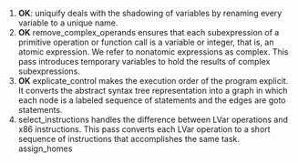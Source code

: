  1. **OK**: uniquify deals with the shadowing of variables by renaming every variable to a
unique name.
 2. **OK** remove_complex_operands ensures that each subexpression of a primitive operation or
 function call is a variable or integer, that is, an atomic expression. We refer
to nonatomic expressions as complex. This pass introduces temporary variables
to hold the results of complex subexpressions.
 3. **OK** explicate_control makes the execution order of the program explicit. It converts
the abstract syntax tree representation into a graph in which each node is a
labeled sequence of statements and the edges are goto statements.
 4. select_instructions handles the difference between LVar operations and x86
instructions. This pass converts each LVar operation to a short sequence of
instructions that accomplishes the same task.
assign_homes
